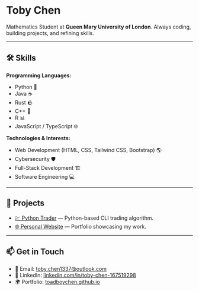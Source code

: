 # Toby Chen

Mathematics Student at **Queen Mary University of London**. Always coding, building projects, and refining skills. 

---

## 🛠️ Skills

**Programming Languages:**  
- Python 🐍
- Java ☕
- Rust 🪨
- C++ 🚀
- R 📊
- JavaScript / TypeScript 🌐

**Technologies & Interests:**  
- Web Development (HTML, CSS, Tailwind CSS, Bootstrap) 🌎
- Cybersecurity 🛡️
- Full-Stack Development 🏗️
- Software Engineering 💻

---

## 📂 Projects

- [💹 Python Trader](https://github.com/ToadBoyChen/Trader) — Python-based CLI trading algorithm.
- [🌐 Personal Website](https://github.com/ToadBoyChen/ToadBoyChen.github.io) — Portfolio showcasing my work.

---

## 📫 Get in Touch

- 📧 Email: [toby.chen1337@outlook.com](mailto:toby.chen1337@outlook.com)  
- 🔗 LinkedIn: [linkedin.com/in/toby-chen-167519298](https://www.linkedin.com/in/toby-chen-167519298/)  
- 🌍 Portfolio: [toadboychen.github.io](https://toadboychen.github.io)
